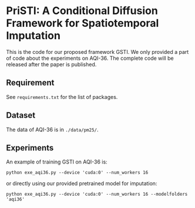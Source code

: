 # PriSTI: A Conditional Diffusion Framework for Spatiotemporal Imputation

This is the code for our proposed framework GSTI. 
We only provided a part of code about the experiments on AQI-36.
The complete code will be released after the paper is published.

## Requirement

See `requirements.txt` for the list of packages.

## Dataset

The data of AQI-36 is in `./data/pm25/`.

## Experiments

An example of training GSTI on AQI-36 is:
```
python exe_aqi36.py --device 'cuda:0' --num_workers 16
```

or directly using our provided pretrained model for imputation:
```
python exe_aqi36.py --device 'cuda:0' --num_workers 16 --modelfolders 'aqi36'
```
